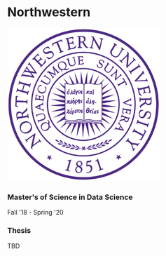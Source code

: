 # Northwestern

<p align="left">
  <img src="https://raw.githubusercontent.com/papagorgio23/Northwestern/master/images/Northwestern_University_seal.svg.png" width="350" title="Northwestern">
</p>

### Master's of Science in Data Science



Fall '18 - Spring '20


### Thesis 

TBD
